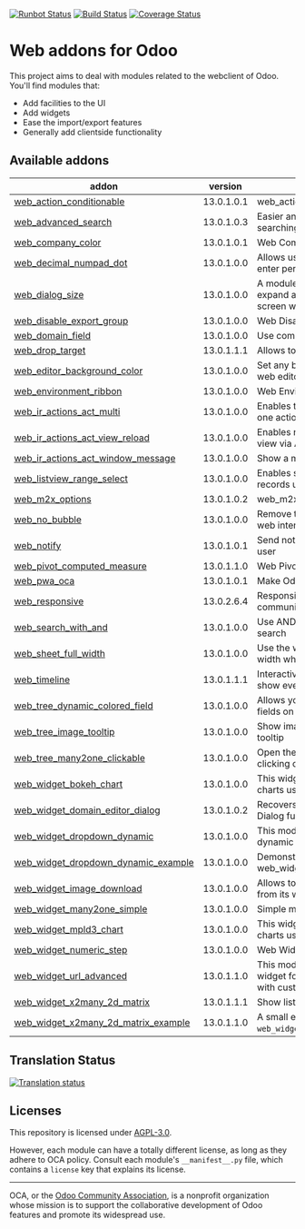 [![Runbot Status](https://runbot.odoo-community.org/runbot/badge/flat/162/13.0.svg)](https://runbot.odoo-community.org/runbot/repo/github-com-oca-web-162)
[![Build Status](https://travis-ci.org/OCA/web.svg?branch=13.0)](https://travis-ci.org/OCA/web)
[![Coverage Status](https://coveralls.io/repos/OCA/web/badge.png?branch=13.0)](https://coveralls.io/r/OCA/web?branch=13.0)

Web addons for Odoo
===================

This project aims to deal with modules related to the webclient of Odoo. You'll find modules that:

- Add facilities to the UI
- Add widgets
- Ease the import/export features
- Generally add clientside functionality

[//]: # (addons)

Available addons
----------------
addon | version | summary
--- | --- | ---
[web_action_conditionable](web_action_conditionable/) | 13.0.1.0.1 | web_action_conditionable
[web_advanced_search](web_advanced_search/) | 13.0.1.0.3 | Easier and more powerful searching tools
[web_company_color](web_company_color/) | 13.0.1.0.1 | Web Company Color
[web_decimal_numpad_dot](web_decimal_numpad_dot/) | 13.0.1.0.0 | Allows using numpad dot to enter period decimal separator
[web_dialog_size](web_dialog_size/) | 13.0.1.0.0 | A module that lets the user expand a dialog box to the full screen width.
[web_disable_export_group](web_disable_export_group/) | 13.0.1.0.0 | Web Disable Export Group
[web_domain_field](web_domain_field/) | 13.0.1.0.0 | Use computed field as domain
[web_drop_target](web_drop_target/) | 13.0.1.1.1 | Allows to drag files into Odoo
[web_editor_background_color](web_editor_background_color/) | 13.0.1.0.0 | Set any background color for web editor snippets
[web_environment_ribbon](web_environment_ribbon/) | 13.0.1.0.0 | Web Environment Ribbon
[web_ir_actions_act_multi](web_ir_actions_act_multi/) | 13.0.1.0.0 | Enables triggering of more than one action on ActionManager
[web_ir_actions_act_view_reload](web_ir_actions_act_view_reload/) | 13.0.1.0.0 | Enables reload of the current view via ActionManager
[web_ir_actions_act_window_message](web_ir_actions_act_window_message/) | 13.0.1.0.0 | Show a message box to users
[web_listview_range_select](web_listview_range_select/) | 13.0.1.0.0 | Enables selecting a range of records using the shift key
[web_m2x_options](web_m2x_options/) | 13.0.1.0.2 | web_m2x_options
[web_no_bubble](web_no_bubble/) | 13.0.1.0.0 | Remove the bubbles from the web interface
[web_notify](web_notify/) | 13.0.1.0.1 | Send notification messages to user
[web_pivot_computed_measure](web_pivot_computed_measure/) | 13.0.1.1.0 | Web Pivot Computed Measure
[web_pwa_oca](web_pwa_oca/) | 13.0.1.0.1 | Make Odoo a PWA
[web_responsive](web_responsive/) | 13.0.2.6.4 | Responsive web client, community-supported
[web_search_with_and](web_search_with_and/) | 13.0.1.0.0 | Use AND conditions on omnibar search
[web_sheet_full_width](web_sheet_full_width/) | 13.0.1.0.0 | Use the whole available screen width when displaying sheets
[web_timeline](web_timeline/) | 13.0.1.1.1 | Interactive visualization chart to show events in time
[web_tree_dynamic_colored_field](web_tree_dynamic_colored_field/) | 13.0.1.0.0 | Allows you to dynamically color fields on tree views
[web_tree_image_tooltip](web_tree_image_tooltip/) | 13.0.1.0.0 | Show images in tree views via tooltip
[web_tree_many2one_clickable](web_tree_many2one_clickable/) | 13.0.1.0.0 | Open the linked resource when clicking on their name
[web_widget_bokeh_chart](web_widget_bokeh_chart/) | 13.0.1.0.0 | This widget allows to display charts using Bokeh library.
[web_widget_domain_editor_dialog](web_widget_domain_editor_dialog/) | 13.0.1.0.2 | Recovers the Domain Editor Dialog functionality
[web_widget_dropdown_dynamic](web_widget_dropdown_dynamic/) | 13.0.1.0.0 | This module adds support for dynamic dropdown widget
[web_widget_dropdown_dynamic_example](web_widget_dropdown_dynamic_example/) | 13.0.1.0.0 | Demonstration of web_widget_dropdown_dynamic
[web_widget_image_download](web_widget_image_download/) | 13.0.1.0.0 | Allows to download any image from its widget
[web_widget_many2one_simple](web_widget_many2one_simple/) | 13.0.1.0.0 | Simple many2one widget
[web_widget_mpld3_chart](web_widget_mpld3_chart/) | 13.0.1.0.0 | This widget allows to display charts using MPLD3 library.
[web_widget_numeric_step](web_widget_numeric_step/) | 13.0.1.0.0 | Web Widget Numeric Step
[web_widget_url_advanced](web_widget_url_advanced/) | 13.0.1.1.0 | This module extends URL widget for displaying anchors with custom labels.
[web_widget_x2many_2d_matrix](web_widget_x2many_2d_matrix/) | 13.0.1.1.1 | Show list fields as a matrix
[web_widget_x2many_2d_matrix_example](web_widget_x2many_2d_matrix_example/) | 13.0.1.1.0 | A small example on how to use `web_widget_x2many_2d_matrix`.

[//]: # (end addons)

Translation Status
------------------

[![Translation status](https://translation.odoo-community.org/widgets/web-12-0/-/multi-auto.svg)](https://translation.odoo-community.org/engage/web-12-0/?utm_source=widget)

<!-- prettier-ignore-end -->

Licenses
--------

This repository is licensed under [AGPL-3.0](LICENSE).

However, each module can have a totally different license, as long as they adhere to OCA
policy. Consult each module's `__manifest__.py` file, which contains a `license` key
that explains its license.

----
OCA, or the [Odoo Community Association](http://odoo-community.org/), is a nonprofit organization whose
mission is to support the collaborative development of Odoo features and
promote its widespread use.
